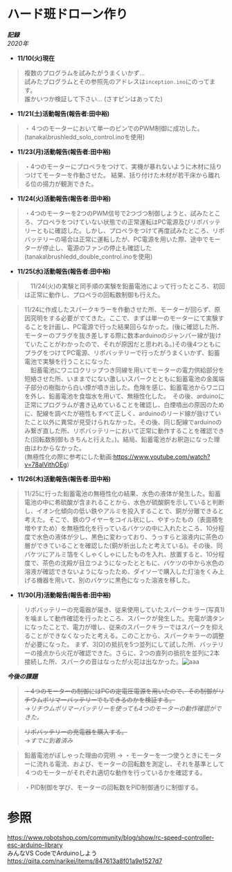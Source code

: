 # ハード班ドローン作り  
***記録***  
*2020年*  
- **11/10(火)現在**  
>複数のプログラムを試みたがうまくいかず...  
試みたプログラムとその参照先のアドレスは`inception.ino`にのってます。  
誰かいつか検証して下さい... (さすピンはあってた)  
  
   
- **11/21(土)活動報告(報告者:田中裕)**  
>・４つのモーターにおいて単一のピンでのPWM制御に成功した。(tanaka\brushledd_solo_control.inoを使用)　  
  
 
  
- **11/23(月)活動報告(報告者:田中裕)**    

>・4つのモーターにプロペラをつけて、実機が暴れないように木材に括りつけてモーターを作動させた。 結果、括り付けた木材が若干床から離れる位の揚力が観測できた。  

- **11/24(火)活動報告(報告者:田中裕)**
  
>・4つのモーターを2つのPWM信号で2つづつ制御しようと、試みたところ、プロペラをつけていない状態での正常運転はPC電源及びリポバッテリーともに確認した。しかし、プロペラをつけて再度試みたところ、リポバッテリーの場合は正常に運転したが、PC電源を用いた際、途中でモーターが停止し、電源のファンの停止も確認した　　
(tanaka\brushledd_double_control.inoを使用)　 　　
- **11/25(水)活動報告(報告者:田中裕)**  
>　11/24(火)の実験と同手順の実験を鉛蓄電池によって行ったところ、初回は正常に動作し、プロペラの回転数制御も行えた。    
  
>11/24に作成したスパークキラーを作動させた所、モーターが回らず、原因究明をする必要がでてきた。ここで、まずは単一のモーターにて実験することを計画し、PC電源で行った結果回らなかった。(後に確認した所、モーターのプラグを抜き差しする際に数本arduinoのジャンパー線が抜けていたことがわかったので、それが原因だと思われる。)その後4つともにプラグをつけてPC電源、リポバッテリーで行ったがうまくいかず、鉛蓄電池で実験を行うことになった.  
　鉛蓄電池にワニ口クリップつき同線を用いてモーターの電力供給部分を短絡させた所、いままでにない激しいスパークとともに鉛蓄電池の金属端子部分の樹脂から白い煙が噴き出した。危険を感じ、鉛蓄電池からワニ口を外し、鉛蓄電池を食塩水を用いて、無極性化した。　その後、arduinoに正常にプログラムが書き込めていることを確認し、白煙噴出の原因のために、配線を調べたが極性もすべて正しく、arduinoのリード線が抜けていたこと以外に異常が見受けられなかった。その後、同じ配線でarduinoのみ繋ぎ直した所、リポバッテリーにおいて正常に動作することを確認できた(回転数制御もきちんと行えた。)。結局、鉛蓄電池がお釈迦になった理由はわからなかった。　  
(無極性化の際に参考にした動画:https://www.youtube.com/watch?v=78alVithOEg)

- **11/26(木)活動報告(報告者:田中裕)**  　　
>11/25に行った鉛蓄電池の無極性化の結果、水色の液体が発生した。鉛蓄電池の中に希硫酸が含まれることから、水色が硫酸銅を示していると判断し、イオン化傾向の低い鉄やアルミを投入することで、銅が分離できると考えた。そこで、鉄のワイヤーをコイル状にし、やすったもの（表面積を増やすため）を無極性化を行っているバケツの中に入れたところ、10分程度で水色の液体が少し、黒色に変わっており、うっすらと溶液内に茶色の層ができていることを確認した(銅が析出したと考えている)。その後、同バケツにアルミ箔をくしゃくしゃにしたものを入れ、放置すると、10分程度で、茶色の沈殿が目立つようになったとともに、バケツの中から水色の溶液が確認できないようになったため、ダイソーで購入した灯油をくみ上げる機器を用いて、別のバケツに黒色になった溶液を移した。    
- **11/30(月)活動報告(報告者:田中裕)**
>リポバッテリーの充電器が届き、従来使用していたスパークキラー(写真1)を噛まして動作確認を行ったところ、スパークが発生した。充電が満タンになったことで、電力が増し、従来のスパークキラーではスパークを抑えることができなくなったと考える。このことから、スパークキラーの調整が必要になった。 
  まず、3[Ω]の抵抗を5つ並列にして試した所、バッテリーの接点から火花が確認できた。さらに、2つの直列の抵抗を並列に2本接続した所、スパークの音はなったが火花は出なかった。![aaa](https://github.com/DTK-CreativeStudio/Drone2020/tree/master/cirkit/download.jpg)
  
  ***今後の課題***  
  >~~・4つのモーターの制御にはPCの定電圧電源を用いたので、その制御がリチウムポリマーバッテリーでもできるのかを検証する。~~  
→*リチウムポリマーバッテリーを使っても4つのモーターの動作確認ができた。*
  
 >~~リポバッテリーの充電器を購入する。~~  
 →*すでに到着済み*   

>鉛蓄電池がぽしゃった理由の究明 
→
  >・モーターを一つ使うときにモーターに流れる電流、および、モーターの回転数を測定し、それを基準として４つのモーターがそれぞれ適切な動作を行っているかを確認する。   
 
>・PID制御を学び、モーターの回転数をPID制御通りに制御する。


   


# 参照  
https://www.robotshop.com/community/blog/show/rc-speed-controller-esc-arduino-library  
みんなVS CodeでArduinoしよう  
https://qiita.com/narikei/items/847613a8f01a9e1527d7